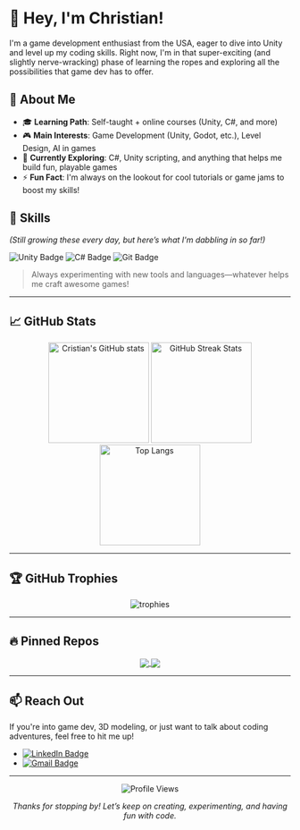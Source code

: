 # 👋 Hey, I'm Christian!

I'm a game development enthusiast from the USA, eager to dive into Unity and level up my coding skills. Right now, I'm in that super-exciting (and slightly nerve-wracking) phase of learning the ropes and exploring all the possibilities that game dev has to offer.

## 💼 About Me

- 🎓 **Learning Path**: Self-taught + online courses (Unity, C#, and more)
- 🎮 **Main Interests**: Game Development (Unity, Godot, etc.), Level Design, AI in games
- 🌱 **Currently Exploring**: C#, Unity scripting, and anything that helps me build fun, playable games
- ⚡ **Fun Fact**: I'm always on the lookout for cool tutorials or game jams to boost my skills!

## 🚀 Skills

*(Still growing these every day, but here’s what I'm dabbling in so far!)*

<div>
  <img src="https://img.shields.io/badge/Unity-100000?style=for-the-badge&logo=unity&logoColor=white" alt="Unity Badge"/>
  <img src="https://img.shields.io/badge/C%23-239120?style=for-the-badge&logo=c-sharp&logoColor=white" alt="C# Badge"/>
  <img src="https://img.shields.io/badge/blender-%23F5792A.svg?style=for-the-badge&logo=blender&logoColor=white" alt="Git Badge"/>
</div>

> Always experimenting with new tools and languages—whatever helps me craft awesome games!

---

## 📈 GitHub Stats

<div align="center">
  
  <!-- Profile Stats -->
  <img src="https://github-readme-stats.vercel.app/api?username=Christian-Ramirez37&show_icons=true&theme=radical" alt="Cristian's GitHub stats" height="180px"/>

  <!-- Streaks -->
  <img src="https://github-readme-streak-stats.herokuapp.com?user=Christian-Ramirez37&theme=radical&hide_border=true&date_format=M%20j%5B%2C%20Y%5D" alt="GitHub Streak Stats" height="180px"/>

  <!-- Top Languages -->
  <img src="https://github-readme-stats.vercel.app/api/top-langs/?username=Christian-Ramirez37&layout=compact&theme=radical" alt="Top Langs" height="180px"/>

</div>

---

## 🏆 GitHub Trophies

<div align="center">
  <img src="https://github-profile-trophy.vercel.app/?username=Christian-Ramirez37&theme=radical&no-frame=true&row=1&column=7" alt="trophies" />
</div>

---

## 🔥 Pinned Repos

<div align="center">
  
  <!-- Example pinned repos (adjust to your actual repos) -->
  <a href="https://github.com/Christian-Ramirez37/Unity-Platformer-Demo">
    <img align="center" src="https://github-readme-stats.vercel.app/api/pin/?username=Christian-Ramirez37e&repo=Unity-Platformer-Demo&theme=radical" />
  </a>
  <a href="https://github.com/Christian-Ramirez37/CSharp-Basics-Workshop">
    <img align="center" src="https://github-readme-stats.vercel.app/api/pin/?username=Christian-Ramirez37&repo=CSharp-Basics-Workshop&theme=radical" />
  </a>
  
</div>

---

## 📫 Reach Out

If you're into game dev, 3D modeling, or just want to talk about coding adventures, feel free to hit me up!

- [![LinkedIn Badge](https://img.shields.io/badge/-LinkedIn-2867B2?style=flat-square&logo=linkedin&logoColor=white)](https://www.linkedin.com/)
- [![Gmail Badge](https://img.shields.io/badge/-ChRamplny@gmail.com-c14438?style=flat-square&logo=Gmail&logoColor=white&link=mailto:ChRamplny@gmail.com)](mailto:ChRamplny@gmail.com)

---

<div align="center">
  
  ![Profile Views](https://komarev.com/ghpvc/?username=Christian-Ramirez37&style=flat-square)

  *Thanks for stopping by! Let’s keep on creating, experimenting, and having fun with code.*
  
</div>

